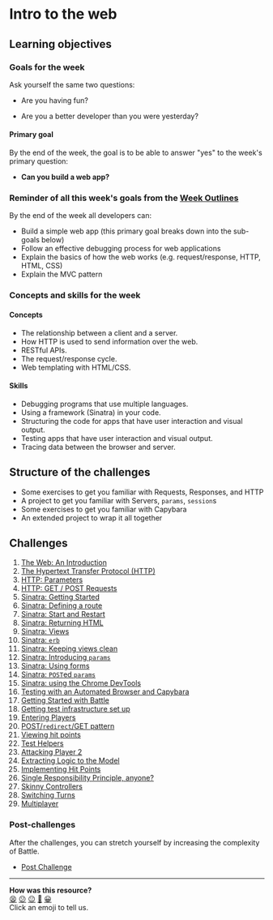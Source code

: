 # Intro to the web

## Learning objectives

### Goals for the week

Ask yourself the same two questions:

- Are you having fun?

- Are you a better developer than you were yesterday?

#### Primary goal

By the end of the week, the goal is to be able to answer "yes" to the week's primary question:

- **Can you build a web app?**

### Reminder of all this week's goals from the [Week Outlines](https://github.com/makersacademy/course/blob/main/week_outlines.md)

By the end of the week all developers can:

* Build a simple web app (this primary goal breaks down into the sub-goals below)
* Follow an effective debugging process for web applications
* Explain the basics of how the web works (e.g. request/response, HTTP, HTML, CSS)
* Explain the MVC pattern

### Concepts and skills for the week

#### Concepts

- The relationship between a client and a server.
- How HTTP is used to send information over the web.
- RESTful APIs.
- The request/response cycle.
- Web templating with HTML/CSS.

#### Skills

- Debugging programs that use multiple languages.
- Using a framework (Sinatra) in your code.
- Structuring the code for apps that have user interaction and visual output.
- Testing apps that have user interaction and visual output.
- Tracing data between the browser and server.

## Structure of the challenges

- Some exercises to get you familiar with Requests, Responses, and HTTP
- A project to get you familiar with Servers, `params`, `session`s
- Some exercises to get you familiar with Capybara
- An extended project to wrap it all together

## Challenges

1. [The Web: An Introduction](theweb.md)
2. [The Hypertext Transfer Protocol (HTTP)](http.md)
3. [HTTP: Parameters](http_parameters.md)
4. [HTTP: GET / POST Requests](http_verbs.md)
5. [Sinatra: Getting Started](sinatra_getting_started.md)
6. [Sinatra: Defining a route](sinatra_defining_a_route.md)
7. [Sinatra: Start and Restart](sinatra_start_and_restart.md)
8. [Sinatra: Returning HTML](sinatra_returning_html.md)
9. [Sinatra: Views](sinatra_views.md)
10. [Sinatra: `erb`](sinatra_erb.md)
11. [Sinatra: Keeping views clean](sinatra_keeping_views_clean.md)
12. [Sinatra: Introducing `params`](sinatra_introducing_params.md)
13. [Sinatra: Using forms](sinatra_using_forms.md)
14. [Sinatra: `POST`ed `params`](sinatra_posted_params.md)
15. [Sinatra: using the Chrome DevTools](sinatra_using_the_chrome_devtools.md)
16. [Testing with an Automated Browser and Capybara](testing_with_capybara.md)
17. [Getting Started with Battle](getting_started_with_battle.md)
18. [Getting test infrastructure set up](getting_test_infrastructure_set_up.md)
19. [Entering Players](entering_players.md)
20. [POST/`redirect`/GET pattern](post_redirect_get_pattern.md)
21. [Viewing hit points](viewing_hit_points.md)
22. [Test Helpers](test_helpers.md)
23. [Attacking Player 2](attacking_player_2.md)
24. [Extracting Logic to the Model](extracting_logic_to_the_model.md)
25. [Implementing Hit Points](implementing_hit_points.md)
26. [Single Responsibility Principle, anyone?](srp_anyone.md)
27. [Skinny Controllers](skinny_controllers.md)
28. [Switching Turns](switching_turns.md)
29. [Multiplayer](multiplayer.md)

### Post-challenges

After the challenges, you can stretch yourself by increasing the complexity of Battle.

* [Post Challenge](post_challenges/post_challenge.md)

<!-- BEGIN GENERATED SECTION DO NOT EDIT -->

---

**How was this resource?**  
[😫](https://airtable.com/shrUJ3t7KLMqVRFKR?prefill_Repository=makersacademy/course&prefill_File=intro_to_the_web/README.md&prefill_Sentiment=😫) [😕](https://airtable.com/shrUJ3t7KLMqVRFKR?prefill_Repository=makersacademy/course&prefill_File=intro_to_the_web/README.md&prefill_Sentiment=😕) [😐](https://airtable.com/shrUJ3t7KLMqVRFKR?prefill_Repository=makersacademy/course&prefill_File=intro_to_the_web/README.md&prefill_Sentiment=😐) [🙂](https://airtable.com/shrUJ3t7KLMqVRFKR?prefill_Repository=makersacademy/course&prefill_File=intro_to_the_web/README.md&prefill_Sentiment=🙂) [😀](https://airtable.com/shrUJ3t7KLMqVRFKR?prefill_Repository=makersacademy/course&prefill_File=intro_to_the_web/README.md&prefill_Sentiment=😀)  
Click an emoji to tell us.

<!-- END GENERATED SECTION DO NOT EDIT -->
